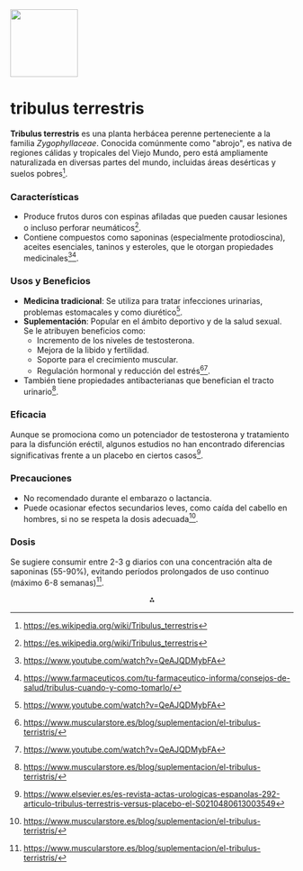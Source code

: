 <img src="https://r2cdn.perplexity.ai/pplx-full-logo-primary-dark%402x.png" class="logo" width="120"/>

# tribulus terrestris

**Tribulus terrestris** es una planta herbácea perenne perteneciente a la familia *Zygophyllaceae*. Conocida comúnmente como "abrojo", es nativa de regiones cálidas y tropicales del Viejo Mundo, pero está ampliamente naturalizada en diversas partes del mundo, incluidas áreas desérticas y suelos pobres[^1].

### Características

- Produce frutos duros con espinas afiladas que pueden causar lesiones o incluso perforar neumáticos[^1].
- Contiene compuestos como saponinas (especialmente protodioscina), aceites esenciales, taninos y esteroles, que le otorgan propiedades medicinales[^3][^4].


### Usos y Beneficios

- **Medicina tradicional**: Se utiliza para tratar infecciones urinarias, problemas estomacales y como diurético[^3].
- **Suplementación**: Popular en el ámbito deportivo y de la salud sexual. Se le atribuyen beneficios como:
    - Incremento de los niveles de testosterona.
    - Mejora de la libido y fertilidad.
    - Soporte para el crecimiento muscular.
    - Regulación hormonal y reducción del estrés[^2][^3].
- También tiene propiedades antibacterianas que benefician el tracto urinario[^2].


### Eficacia

Aunque se promociona como un potenciador de testosterona y tratamiento para la disfunción eréctil, algunos estudios no han encontrado diferencias significativas frente a un placebo en ciertos casos[^8].

### Precauciones

- No recomendado durante el embarazo o lactancia.
- Puede ocasionar efectos secundarios leves, como caída del cabello en hombres, si no se respeta la dosis adecuada[^2].


### Dosis

Se sugiere consumir entre 2-3 g diarios con una concentración alta de saponinas (55-90%), evitando períodos prolongados de uso continuo (máximo 6-8 semanas)[^2].

<div style="text-align: center">⁂</div>

[^1]: https://es.wikipedia.org/wiki/Tribulus_terrestris

[^2]: https://www.muscularstore.es/blog/suplementacion/el-tribulus-terristris/

[^3]: https://www.youtube.com/watch?v=QeAJQDMybFA

[^4]: https://www.farmaceuticos.com/tu-farmaceutico-informa/consejos-de-salud/tribulus-cuando-y-como-tomarlo/

[^5]: https://www.hsnstore.com/ingredientes/tribulus-terrestris

[^6]: https://centrodietetico.es/producto/tribulus-terrestres-60-capsulas/

[^7]: https://scientifficnutrition.com/tienda/red-line/tribulus-terrestris-1000mg/

[^8]: https://www.elsevier.es/es-revista-actas-urologicas-espanolas-292-articulo-tribulus-terrestris-versus-placebo-el-S0210480613003549

